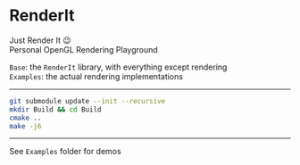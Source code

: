 # RenderIt

Just Render It 😉 \
Personal OpenGL Rendering Playground

`Base`: the `RenderIt` library, with everything except rendering\
`Examples`: the actual rendering implementations

------

```bash
git submodule update --init --recursive
mkdir Build && cd Build
cmake ..
make -j6
```

------

See `Examples` folder for demos

